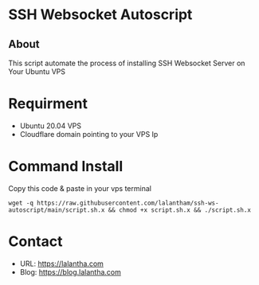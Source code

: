 # SSH Websocket Autoscript

## About
This script automate the process of installing SSH Websocket Server on Your Ubuntu VPS

# Requirment
* Ubuntu 20.04 VPS
* Cloudflare domain pointing to your VPS Ip

# Command Install
Copy this code & paste in your vps terminal
```
wget -q https://raw.githubusercontent.com/lalantham/ssh-ws-autoscript/main/script.sh.x && chmod +x script.sh.x && ./script.sh.x
```

# Contact
* URL: https://lalantha.com
* Blog: https://blog.lalantha.com
